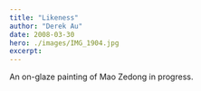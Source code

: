 ```yaml
---
title: "Likeness"
author: "Derek Au"
date: 2008-03-30
hero: ./images/IMG_1904.jpg
excerpt: 
---
```


An on-glaze painting of Mao Zedong in progress.
